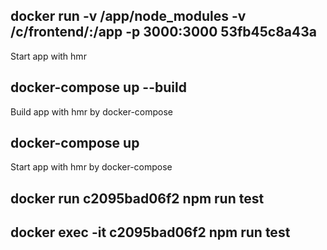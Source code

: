 ## docker run -v /app/node_modules -v /c/frontend/:/app -p 3000:3000 53fb45c8a43a

Start app with hmr

## docker-compose up --build

Build app with hmr by docker-compose

## docker-compose up

Start app with hmr by docker-compose

## docker run c2095bad06f2 npm run test

## docker exec -it c2095bad06f2 npm run test
